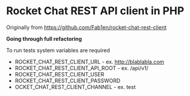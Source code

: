 # Rocket Chat REST API client in PHP

Originally from https://github.com/Fab1en/rocket-chat-rest-client

**Going through full refactoring**

To run tests system variables are required

* ROCKET_CHAT_REST_CLIENT_URL - ex. http://blablabla.com
* ROCKET_CHAT_REST_CLIENT_API_ROOT - ex. /api/v1/
* ROCKET_CHAT_REST_CLIENT_USER
* ROCKET_CHAT_REST_CLIENT_PASSWORD
* OCKET_CHAT_REST_CLIENT_CHANNEL - ex. test

